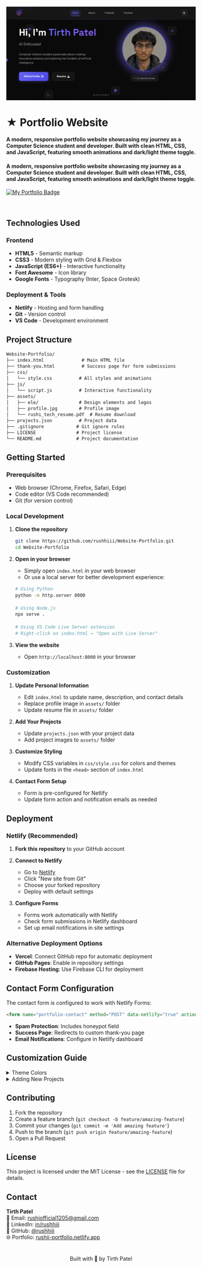 [![Portfolio Preview](./assets/ele/preview.png)](https://rushii-portfolio.netlify.app)

# ★ Portfolio Website

**A modern, responsive portfolio website showcasing my journey as a Computer Science student and developer. Built with clean HTML, CSS, and JavaScript, featuring smooth animations and dark/light theme toggle.**

<h4>

A modern, responsive portfolio website showcasing my journey as a Computer Science student and developer. Built with clean HTML, CSS, and JavaScript, featuring smooth animations and dark/light theme toggle.

</h4>

<!-- 🔗 **[View Live Portfolio](https://rushii-portfolio.netlify.app)**  
🔗 **[Terminal Portfolio](https://github.com/rushhiii/Rushi-Bashfolio)** - Alternative bash-style portfolio -->



  [![My Portfolio Badge](https://img.shields.io/badge/Netlify-rushii%20portfolio-6366f1?style=for-the-badge&logo=netlify&logoColor=white&labelColor=2E3440)](https://rushii-portfolio.netlify.app)


<div>
  <p>
    <br>
  </p>
</div>

## Technologies Used

### Frontend
- **HTML5** - Semantic markup
- **CSS3** - Modern styling with Grid & Flexbox
- **JavaScript (ES6+)** - Interactive functionality
- **Font Awesome** - Icon library
- **Google Fonts** - Typography (Inter, Space Grotesk)

### Deployment & Tools
- **Netlify** - Hosting and form handling
- **Git** - Version control
- **VS Code** - Development environment

## Project Structure

```
Website-Portfolio/
├── index.html              # Main HTML file
├── thank-you.html          # Success page for form submissions
├── css/
│   └── style.css          # All styles and animations
├── js/
│   └── script.js          # Interactive functionality
├── assets/
│   ├── ele/               # Design elements and logos
│   ├── profile.jpg        # Profile image
│   └── rushi_tech_resume.pdf  # Resume download
├── projects.json          # Project data
├── .gitignore            # Git ignore rules
├── LICENSE               # Project license
└── README.md             # Project documentation
```

## Getting Started

### Prerequisites
- Web browser (Chrome, Firefox, Safari, Edge)
- Code editor (VS Code recommended)
- Git (for version control)

### Local Development

1. **Clone the repository**
   ```bash
   git clone https://github.com/rushhiii/Website-Portfolio.git
   cd Website-Portfolio
   ```

2. **Open in your browser**
   - Simply open `index.html` in your web browser
   - Or use a local server for better development experience:
   ```bash
   # Using Python
   python -m http.server 8000
   
   # Using Node.js
   npx serve .
   
   # Using VS Code Live Server extension
   # Right-click on index.html → "Open with Live Server"
   ```

3. **View the website**
   - Open `http://localhost:8000` in your browser

### Customization

1. **Update Personal Information**
   - Edit `index.html` to update name, description, and contact details
   - Replace profile image in `assets/` folder
   - Update resume file in `assets/` folder

2. **Add Your Projects**
   - Update `projects.json` with your project data
   - Add project images to `assets/` folder

3. **Customize Styling**
   - Modify CSS variables in `css/style.css` for colors and themes
   - Update fonts in the `<head>` section of `index.html`

4. **Contact Form Setup**
   - Form is pre-configured for Netlify
   - Update form action and notification emails as needed

## Deployment

### Netlify (Recommended)

1. **Fork this repository** to your GitHub account

2. **Connect to Netlify**
   - Go to [Netlify](https://netlify.com)
   - Click "New site from Git"
   - Choose your forked repository
   - Deploy with default settings

3. **Configure Forms**
   - Forms work automatically with Netlify
   - Check form submissions in Netlify dashboard
   - Set up email notifications in site settings

### Alternative Deployment Options

- **Vercel**: Connect GitHub repo for automatic deployment
- **GitHub Pages**: Enable in repository settings
- **Firebase Hosting**: Use Firebase CLI for deployment

## Contact Form Configuration

The contact form is configured to work with Netlify Forms:

```html
<form name="portfolio-contact" method="POST" data-netlify="true" action="/thank-you" netlify-honeypot="bot-field">
```

- **Spam Protection**: Includes honeypot field
- **Success Page**: Redirects to custom thank-you page
- **Email Notifications**: Configure in Netlify dashboard

## Customization Guide

<details>
<summary> Theme Colors </summary>
Update CSS variables in `style.css`:
```css
:root {
  --primary-color: #667eea;
  --secondary-color: #764ba2;
  --accent-color: #f093fb;
  /* ... more variables */
}
```

</details>

<details>
<summary>Adding New Projects</summary>
Update `projects.json`:
```json
{
  "title": "Your Project",
  "description": "Project description",
  "image": "./assets/project-image.jpg",
  "tags": ["HTML", "CSS", "JavaScript"],
  "category": "web",
  "github": "https://github.com/username/repo",
  "demo": "https://your-demo-url.com"
}
```
</details>


## Contributing

1. Fork the repository
2. Create a feature branch (`git checkout -b feature/amazing-feature`)
3. Commit your changes (`git commit -m 'Add amazing feature'`)
4. Push to the branch (`git push origin feature/amazing-feature`)
5. Open a Pull Request

## License

This project is licensed under the MIT License - see the [LICENSE](LICENSE) file for details.

## Contact

**Tirth Patel**  
📧 Email: rushiofficial1205@gmail.com  
💼 LinkedIn: [in/rushhiii](https://linkedin.com/in/rushhiii)  
🐙 GitHub: [@rushhiii](https://github.com/rushhiii)  
🌐 Portfolio: [rushii-portfolio.netlify.app](https://rushii-portfolio.netlify.app/)

#

<p align="center">Built with 💜 by Tirth Patel </p>
